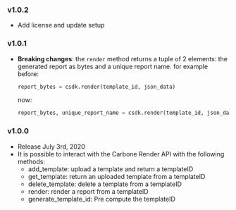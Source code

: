 
### v1.0.2
  - Add license and update setup

### v1.0.1
  - **Breaking changes**: the `render` method returns a tuple of 2 elements: the generated report as bytes and a unique report name.
    for example before:
    ```python
    report_bytes = csdk.render(template_id, json_data)
    ```
    now:
    ```python
    report_bytes, unique_report_name = csdk.render(template_id, json_data)
    ```

### v1.0.0
  - Release July 3rd, 2020
  - It is possible to interact with the Carbone Render API with the following methods:
    - add_template: upload a template and return a templateID
    - get_template: return an uploaded template from a templateID
    - delete_template: delete a template from a templateID
    - render: render a report from a templateID
    - generate_template_id: Pre compute the templateID
